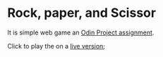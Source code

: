 # Rock, paper, and Scissor

It is simple web game an [Odin Project assignment](https://www.theodinproject.com/paths/foundations/courses/foundations/lessons/rock-paper-scissors).

Click to play the on a [live version](https://ufuksaylan.github.io/Project-Rock-Paper-Scissors-The-Odin-Project-/);
